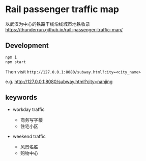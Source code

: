 # Rail passenger traffic map

以武汉为中心的铁路干线沿线城市地铁收录   
https://thunderrun.github.io/rail-passenger-traffic-map/

## Development

```bash
npm i
npm start
```

Then visit `http://127.0.0.1:8080/subway.html?city=<city_name>`

e.g. http://127.0.0.1:8080/subway.html?city=nanjing

## keywords

- workday traffic
  - 商务写字楼
  - 住宅小区

- weekend traffic
  - 风景名胜
  - 购物中心